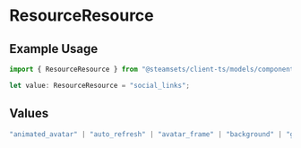 # ResourceResource

## Example Usage

```typescript
import { ResourceResource } from "@steamsets/client-ts/models/components";

let value: ResourceResource = "social_links";
```

## Values

```typescript
"animated_avatar" | "auto_refresh" | "avatar_frame" | "background" | "go_to_leaderboard_entry" | "max_leaderboard_entries" | "mini_background" | "account_refresh_rate" | "social_links" | "vanity" | "developer_apps" | "account_queues" | "short_link_domain"
```
